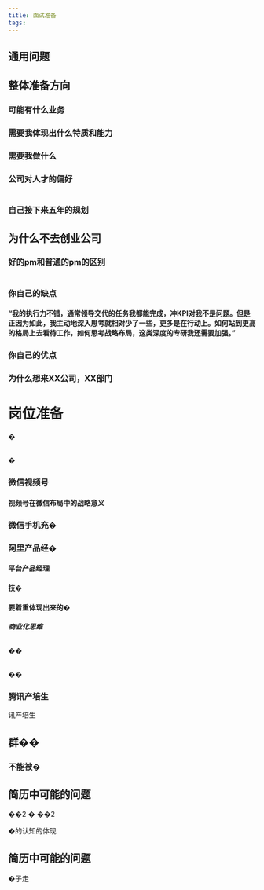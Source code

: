 ```yaml
---
title: 面试准备
tags:
---
```

## 通用问题
## 整体准备方向
### 可能有什么业务
### 需要我体现出什么特质和能力
### 需要我做什么
### 公司对人才的偏好
#
### 自己接下来五年的规划
#### 
## 为什么不去创业公司
### 好的pm和普通的pm的区别
#
### 你自己的缺点
#### 
#### “我的执行力不错，通常领导交代的任务我都能完成，冲KPI对我不是问题。但是正因为如此，我主动地深入思考就相对少了一些，更多是在行动上。如何站到更高的格局上去看待工作，如何思考战略布局，这类深度的专研我还需要加强。”
### 你自己的优点
### 为什么想来XX公司，XX部门
# 岗位准备
�
## 
�

### 微信视频号
#### 视频号在微信布局中的战略意义
### 微信手机充�
### 阿里产品经�
#### 平台产品经理
#### 技�
#### 要着重体现出来的�
##### 商业化思维
##### 
## 
 
��
#### 
## 
 
��
### 腾讯产培生
讯产培生
## 群��
### 不能被�
## 简历中可能的问题
��2
�
��2
 
�的认知的体现
## 简历中可能的问题
�子走
##